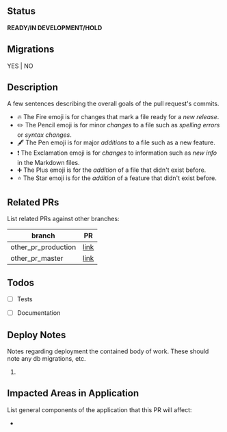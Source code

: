 ## Status
**READY/IN DEVELOPMENT/HOLD**

## Migrations
YES | NO

## Description
A few sentences describing the overall goals of the pull request's commits.

+ 🔥   The Fire emoji is for changes that mark a file ready for a *new release*.
+ ✏️   The Pencil emoji is for minor *changes* to a file such as *spelling errors* or *syntax changes*.
+ 🖋️   The Pen emoji is for major *additions* to a file such as a new feature.
+ ❗    The Exclamation emoji is for *changes* to information such as *new info* in the Markdown files.
+ ➕  The Plus emoji is for the *addition* of a file that didn't exist before.
+ ⭐   The Star emoji is for the *addition* of a feature that didn't exist before.

## Related PRs
List related PRs against other branches:

branch | PR
------ | ------
other_pr_production | [link]()
other_pr_master | [link]()


## Todos
- [ ] Tests
- [ ] Documentation


## Deploy Notes
Notes regarding deployment the contained body of work.  These should note any
db migrations, etc.


1. 

## Impacted Areas in Application
List general components of the application that this PR will affect:

* 
